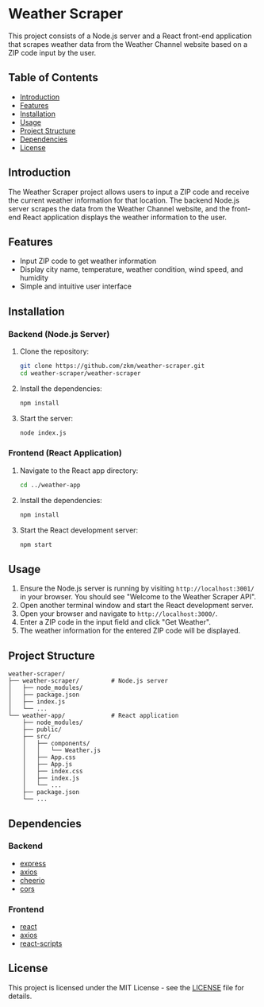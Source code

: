 
# Weather Scraper

This project consists of a Node.js server and a React front-end application that scrapes weather data from the Weather Channel website based on a ZIP code input by the user. 

## Table of Contents

- [Introduction](#introduction)
- [Features](#features)
- [Installation](#installation)
- [Usage](#usage)
- [Project Structure](#project-structure)
- [Dependencies](#dependencies)
- [License](#license)

## Introduction

The Weather Scraper project allows users to input a ZIP code and receive the current weather information for that location. The backend Node.js server scrapes the data from the Weather Channel website, and the front-end React application displays the weather information to the user.

## Features

- Input ZIP code to get weather information
- Display city name, temperature, weather condition, wind speed, and humidity
- Simple and intuitive user interface

## Installation

### Backend (Node.js Server)

1. Clone the repository:
   ```sh
   git clone https://github.com/zkm/weather-scraper.git
   cd weather-scraper/weather-scraper
   ```

2. Install the dependencies:
   ```sh
   npm install
   ```

3. Start the server:
   ```sh
   node index.js
   ```

### Frontend (React Application)

1. Navigate to the React app directory:
   ```sh
   cd ../weather-app
   ```

2. Install the dependencies:
   ```sh
   npm install
   ```

3. Start the React development server:
   ```sh
   npm start
   ```

## Usage

1. Ensure the Node.js server is running by visiting `http://localhost:3001/` in your browser. You should see "Welcome to the Weather Scraper API".
2. Open another terminal window and start the React development server.
3. Open your browser and navigate to `http://localhost:3000/`.
4. Enter a ZIP code in the input field and click "Get Weather".
5. The weather information for the entered ZIP code will be displayed.

## Project Structure

```
weather-scraper/
├── weather-scraper/         # Node.js server
│   ├── node_modules/
│   ├── package.json
│   ├── index.js
│   └── ...
└── weather-app/             # React application
    ├── node_modules/
    ├── public/
    ├── src/
    │   ├── components/
    │   │   └── Weather.js
    │   ├── App.css
    │   ├── App.js
    │   ├── index.css
    │   ├── index.js
    │   └── ...
    ├── package.json
    └── ...
```

## Dependencies

### Backend

- [express](https://www.npmjs.com/package/express)
- [axios](https://www.npmjs.com/package/axios)
- [cheerio](https://www.npmjs.com/package/cheerio)
- [cors](https://www.npmjs.com/package/cors)

### Frontend

- [react](https://www.npmjs.com/package/react)
- [axios](https://www.npmjs.com/package/axios)
- [react-scripts](https://www.npmjs.com/package/react-scripts)

## License

This project is licensed under the MIT License - see the [LICENSE](LICENSE) file for details.
